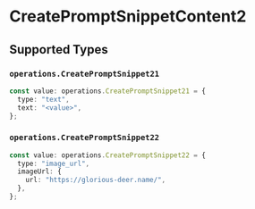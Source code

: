 # CreatePromptSnippetContent2


## Supported Types

### `operations.CreatePromptSnippet21`

```typescript
const value: operations.CreatePromptSnippet21 = {
  type: "text",
  text: "<value>",
};
```

### `operations.CreatePromptSnippet22`

```typescript
const value: operations.CreatePromptSnippet22 = {
  type: "image_url",
  imageUrl: {
    url: "https://glorious-deer.name/",
  },
};
```


